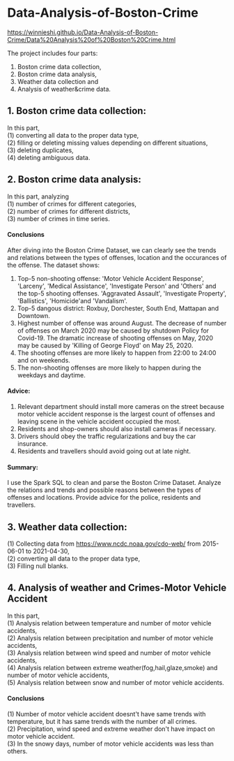 # Data-Analysis-of-Boston-Crime
https://winnieshi.github.io/Data-Analysis-of-Boston-Crime/Data%20Analysis%20of%20Boston%20Crime.html

The project includes four parts: 
1. Boston crime data collection, 
2. Boston crime data analysis, 
3. Weather data collection and 
4. Analysis of weather&crime data. 

## 1. Boston crime data collection:
In this part,   
(1) converting all data to the proper data type,   
(2) filling or deleting missing values depending on different situations,  
(3) deleting duplicates,  
(4) deleting ambiguous data.  

## 2. Boston crime data analysis:
In this part, analyzing   
(1) number of crimes for different categories,  
(2) number of crimes for different districts,  
(3) number of crimes in time series.  
#### Conclusions
After diving into the Boston Crime Dataset, we can clearly see the trends and relations between the types of offenses, location and the occurances of the offense. The dataset shows:  
1. Top-5 non-shooting offense: 'Motor Vehicle Accident Response', 'Larceny', 'Medical Assistance', 'Investigate Person' and 'Others' and the top-5 shooting offenses.  'Aggravated Assault', 'Investigate Property', 'Ballistics', 'Homicide'and 'Vandalism'.  
2. Top-5 dangous district: Roxbuy, Dorchester, South End, Mattapan and Downtown.  
3. Highest number of offense was around August. The decrease of number of offenses on March 2020 may be caused by shutdown Policy for Covid-19. The dramatic increase of shooting offenses on May, 2020 may be caused by 'Killing of George Floyd' on May 25, 2020.    
2. The shooting offenses are more likely to happen from 22:00 to 24:00 and on weekends. 
3. The non-shooting offenses are more likely to happen during the weekdays and daytime. 
#### Advice:  
1. Relevant department should install more cameras on the street because motor vehicle accident response is the largest count of offenses and leaving scene in the vehicle accident occupied the most.  
2. Residents and shop-owners should also install cameras if necessary.   
3. Drivers should obey the traffic regularizations and buy the car insurance.  
4. Residents and travellers should avoid going out at late night.  
#### Summary:  
I use the Spark SQL to clean and parse the Boston Crime Dataset. Analyze the relations and trends and possible reasons between the types of offenses and locations. Provide advice for the police, residents and travellers.   

## 3. Weather data collection:  
(1) Collecting data from https://www.ncdc.noaa.gov/cdo-web/ from 2015-06-01 to 2021-04-30,  
(2) converting all data to the proper data type,  
(3) Filling null blanks.  
## 4. Analysis of weather and Crimes-Motor Vehicle Accident  
In this part,  
(1) Analysis relation between temperature and number of motor vehicle accidents,  
(2) Analysis relation between precipitation and number of motor vehicle accidents,  
(3) Analysis relation between wind speed and number of motor vehicle accidents,  
(4) Analysis relation between extreme weather(fog,hail,glaze,smoke) and number of motor vehicle accidents,  
(5) Analysis relation between snow and number of motor vehicle accidents.  
#### Conclusions  
(1) Number of motor vehicle accident doesnt't have same trends with temperature, but it has same trends with the number of all crimes.  
(2) Precipitation, wind speed and extreme weather don't have impact on motor vehicle accident.  
(3) In the snowy days, number of motor vehicle accidents was less than others. 
